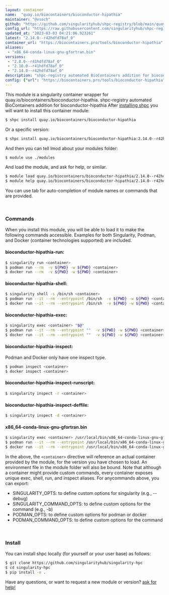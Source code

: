 ```yaml
---
layout: container
name:  "quay.io/biocontainers/bioconductor-hipathia"
maintainer: "@vsoch"
github: "https://github.com/singularityhub/shpc-registry/blob/main/quay.io/biocontainers/bioconductor-hipathia/container.yaml"
config_url: "https://raw.githubusercontent.com/singularityhub/shpc-registry/main/quay.io/biocontainers/bioconductor-hipathia/container.yaml"
updated_at: "2023-03-03 04:21:06.923261"
latest: "2.14.0--r42hdfd78af_0"
container_url: "https://biocontainers.pro/tools/bioconductor-hipathia"
aliases:
 - "x86_64-conda-linux-gnu-gfortran.bin"
versions:
 - "2.8.0--r41hdfd78af_0"
 - "2.10.0--r41hdfd78af_0"
 - "2.14.0--r42hdfd78af_0"
description: "shpc-registry automated BioContainers addition for bioconductor-hipathia"
config: {"url": "https://biocontainers.pro/tools/bioconductor-hipathia", "maintainer": "@vsoch", "description": "shpc-registry automated BioContainers addition for bioconductor-hipathia", "latest": {"2.14.0--r42hdfd78af_0": "sha256:11b75a66656a73bad2a1937b3c48ae7324c7a554d5d76d32779056657b6b9afc"}, "tags": {"2.8.0--r41hdfd78af_0": "sha256:380c13f6b01b78ab19ba86f7e94643bbb4eddb4328009d209d52ddead94d5c28", "2.10.0--r41hdfd78af_0": "sha256:dbebc41e22d18f18bd94b65ff3f54a40100ea02835452ed764eec1afebf770c3", "2.14.0--r42hdfd78af_0": "sha256:11b75a66656a73bad2a1937b3c48ae7324c7a554d5d76d32779056657b6b9afc"}, "docker": "quay.io/biocontainers/bioconductor-hipathia", "aliases": {"x86_64-conda-linux-gnu-gfortran.bin": "/usr/local/bin/x86_64-conda-linux-gnu-gfortran.bin"}}
---
```


This module is a singularity container wrapper for quay.io/biocontainers/bioconductor-hipathia.
shpc-registry automated BioContainers addition for bioconductor-hipathia
After [installing shpc](#install) you will want to install this container module:


```bash
$ shpc install quay.io/biocontainers/bioconductor-hipathia
```

Or a specific version:

```bash
$ shpc install quay.io/biocontainers/bioconductor-hipathia:2.14.0--r42hdfd78af_0
```

And then you can tell lmod about your modules folder:

```bash
$ module use ./modules
```

And load the module, and ask for help, or similar.

```bash
$ module load quay.io/biocontainers/bioconductor-hipathia/2.14.0--r42hdfd78af_0
$ module help quay.io/biocontainers/bioconductor-hipathia/2.14.0--r42hdfd78af_0
```

You can use tab for auto-completion of module names or commands that are provided.

<br>

### Commands

When you install this module, you will be able to load it to make the following commands accessible.
Examples for both Singularity, Podman, and Docker (container technologies supported) are included.

#### bioconductor-hipathia-run:

```bash
$ singularity run <container>
$ podman run --rm  -v ${PWD} -w ${PWD} <container>
$ docker run --rm  -v ${PWD} -w ${PWD} <container>
```

#### bioconductor-hipathia-shell:

```bash
$ singularity shell -s /bin/sh <container>
$ podman run --it --rm --entrypoint /bin/sh  -v ${PWD} -w ${PWD} <container>
$ docker run --it --rm --entrypoint /bin/sh  -v ${PWD} -w ${PWD} <container>
```

#### bioconductor-hipathia-exec:

```bash
$ singularity exec <container> "$@"
$ podman run --it --rm --entrypoint ""  -v ${PWD} -w ${PWD} <container> "$@"
$ docker run --it --rm --entrypoint ""  -v ${PWD} -w ${PWD} <container> "$@"
```

#### bioconductor-hipathia-inspect:

Podman and Docker only have one inspect type.

```bash
$ podman inspect <container>
$ docker inspect <container>
```

#### bioconductor-hipathia-inspect-runscript:

```bash
$ singularity inspect -r <container>
```

#### bioconductor-hipathia-inspect-deffile:

```bash
$ singularity inspect -d <container>
```


#### x86_64-conda-linux-gnu-gfortran.bin

```bash
$ singularity exec <container> /usr/local/bin/x86_64-conda-linux-gnu-gfortran.bin
$ podman run --it --rm --entrypoint /usr/local/bin/x86_64-conda-linux-gnu-gfortran.bin   -v ${PWD} -w ${PWD} <container> -c " $@"
$ docker run --it --rm --entrypoint /usr/local/bin/x86_64-conda-linux-gnu-gfortran.bin   -v ${PWD} -w ${PWD} <container> -c " $@"
```



In the above, the `<container>` directive will reference an actual container provided
by the module, for the version you have chosen to load. An environment file in the
module folder will also be bound. Note that although a container
might provide custom commands, every container exposes unique exec, shell, run, and
inspect aliases. For anycommands above, you can export:

 - SINGULARITY_OPTS: to define custom options for singularity (e.g., --debug)
 - SINGULARITY_COMMAND_OPTS: to define custom options for the command (e.g., -b)
 - PODMAN_OPTS: to define custom options for podman or docker
 - PODMAN_COMMAND_OPTS: to define custom options for the command

<br>

### Install

You can install shpc locally (for yourself or your user base) as follows:

```bash
$ git clone https://github.com/singularityhub/singularity-hpc
$ cd singularity-hpc
$ pip install -e .
```

Have any questions, or want to request a new module or version? [ask for help!](https://github.com/singularityhub/singularity-hpc/issues)